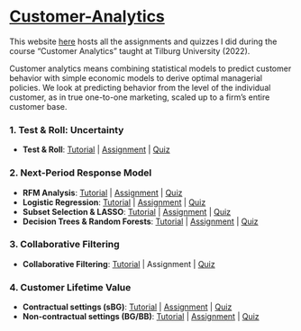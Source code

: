 # [Customer-Analytics](https://preeminent-torte-37ddf4.netlify.app/)
This website [here](https://preeminent-torte-37ddf4.netlify.app/ ) hosts all the assignments and quizzes I did during the course “Customer Analytics” taught at Tilburg University (2022).

Customer analytics means combining statistical models to predict customer behavior with simple economic models to derive optimal managerial policies. We look at predicting behavior from the level of the individual customer, as in true one-to-one marketing, scaled up to a firm’s entire customer base.

### 1. Test & Roll: Uncertainty
-   **Test & Roll**: [Tutorial](https://preeminent-torte-37ddf4.netlify.app/tutorial1.html) \| [Assignment](https://preeminent-torte-37ddf4.netlify.app/assignment1.html) \| [Quiz](https://preeminent-torte-37ddf4.netlify.app/quiz1.html)

### 2. Next-Period Response Model
-   **RFM Analysis**: [Tutorial](https://preeminent-torte-37ddf4.netlify.app/tutorial2.html) \| [Assignment](https://preeminent-torte-37ddf4.netlify.app/assignment2.html) \| [Quiz](https://preeminent-torte-37ddf4.netlify.app/quiz2.html)
-   **Logistic Regression**: [Tutorial](https://preeminent-torte-37ddf4.netlify.app/tutorial3.html) \| [Assignment](https://preeminent-torte-37ddf4.netlify.app/assignment3.html) \| [Quiz](https://preeminent-torte-37ddf4.netlify.app/quiz3.html)
-   **Subset Selection & LASSO**: [Tutorial](https://preeminent-torte-37ddf4.netlify.app/tutorial4_1.html) \| [Assignment](https://preeminent-torte-37ddf4.netlify.app/assignment4.html) \| [Quiz](https://preeminent-torte-37ddf4.netlify.app/quiz4.html)
-   **Decision Trees & Random Forests**: [Tutorial](https://preeminent-torte-37ddf4.netlify.app/tutorial4_2.html) \| [Assignment](https://preeminent-torte-37ddf4.netlify.app/assignment4.html) \| [Quiz](https://preeminent-torte-37ddf4.netlify.app/quiz4.html)

### 3. Collaborative Filtering
-   **Collaborative Filtering**: [Tutorial](https://preeminent-torte-37ddf4.netlify.app/tutorial5.html) \| Assignment \| [Quiz](https://preeminent-torte-37ddf4.netlify.app/quiz1.html)

### 4. Customer Lifetime Value
-   **Contractual settings (sBG)**: [Tutorial](https://preeminent-torte-37ddf4.netlify.app/tutorial6.html) \| [Assignment](https://preeminent-torte-37ddf4.netlify.app/assignment6.html) \| [Quiz](https://preeminent-torte-37ddf4.netlify.app/quiz6.html)
-   **Non-contractual settings (BG/BB)**: [Tutorial](https://preeminent-torte-37ddf4.netlify.app/tutorial7.html) \| [Assignment](https://preeminent-torte-37ddf4.netlify.app/assignment7.html) \| [Quiz](https://preeminent-torte-37ddf4.netlify.app/quiz7.html)
